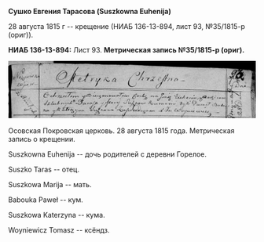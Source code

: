 **Сушко Евгения Тарасова (Suszkowna Euhenija)**

28 августа 1815 г -- крещение (НИАБ 136-13-894, лист 93, №35/1815-р
(ориг)).

**НИАБ 136-13-894:** Лист 93. **Метрическая запись №35/1815-р (ориг).**

![](./media/d5e4233c5079299bbb48b79dde7655b3197e49bf.png)

Осовская Покровская церковь. 28 августа 1815 года. Метрическая запись о
крещении.

Suszkowna Euhenija -- дочь родителей с деревни Горелое.

Suszko Taras -- отец.

Suszkowa Marija -- мать.

Babouka Paweł -- кум.

Suszkowa Katerzyna -- кума.

Woyniewicz Tomasz -- ксёндз.

